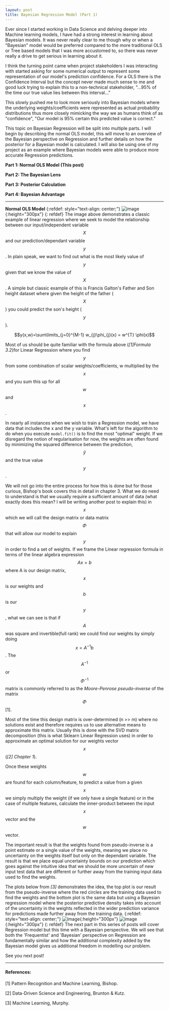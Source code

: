```yaml
---
layout: post
title: Bayesian Regression Model (Part 1)
---
```


Ever since I started working in Data Science and delving deeper into Machine learning models, I have had a strong interest in learning about Bayesian models. It was never really clear to me though why or when a "Bayesian" model would be preferred compared to the more traditional OLS or Tree based models that I was more accustomed to, so there was never really a drive to get serious in learning about it.

I think the turning point came when project stakeholders I was interacting with started asking for some numerical output to represent some representation of our model's prediction confidence. For a OLS there is the Confidence Interval but the concept never made much sense to me and good luck trying to explain this to a non-technical stakeholder, "...95% of the time our true value lies between this interval..."

This slowly pushed me to look more seriously into Bayesian models where the underlying weights/coefficients were represented as actual probability distributions thus more closely mimicking the way we as humans think of as "confidence", "Our model is 95% certain this predicted value is correct."

This topic on Bayesian Regression will be split into multiple parts. I will begin by describing the normal OLS model, this will move to an overview of the Bayesian perspective on Regression and further details on how the posterior for a Bayesian model is calculated. I will also be using one of my project as an example where Bayesian models were able to produce more accurate Regression predictions.

**Part 1: Normal OLS Model (This post)**

**Part 2: The Bayesian Lens**

**Part 3: Posterior Calculation**

**Part 4: Bayesian Advantage**

---
**Normal OLS Model**
{:refdef: style="text-align: center;"}
![image](/assets/img/lr_drawn.png){:height="300px"}
{: refdef}
The image above demonstrates a classic example of linear regression where we seek to model the relationship between our input/independent variable $$X$$ and our prediction/dependant variable $$y$$. In plain speak, we want to find out what is the most likely value of $$y$$ given that we know the value of $$X$$. A simple but classic example of this is Francis Galton's Father and Son height dataset where given the height of the father ($$X$$) you could predict the son's height ($$y$$).

$$y(x,w)=\sum\limits_{j=0}^{M-1} w_{j}\phi_{j}(x) = w^{T} \phi(x)$$

Most of us should be quite familiar with the formula above (*[1]Formula 3.2*)for Linear Regression where you find $$y$$ from some combination of scalar weights/coefficients, w multiplied by the $$x$$ and you sum this up for all $$w$$ and $$x$$.

In nearly all instances when we wish to train a Regression model, we have data that includes the x and the y variable. What's left for the algorithm to do when you execute ```model.fit()``` is to find the most "optimal" weight. If we disregard the notion of regularisation for now, the weights are often found by minimizing the squared difference between the prediction, $$\hat{y}$$ and the true value $$y$$.

We will not go into the entire process for how this is done but for those curious, Bishop's book covers this in detail in chapter 3. What we do need to understand is that we usually require a sufficient amount of data (what exactly does this mean? I will be writing another post to explain this) in $$x$$ which we will call the design matrix or data matrix $$\Phi$$ that will allow our model to explain $$y$$ in order to find a set of weights.
If we frame the Linear regression formula in terms of the linear algebra expression $$Ax=b$$ where A is our design matrix, $$x$$ is our weights and $$b$$ is our $$y$$, what we can see is that if $$A$$ was square and invertible(full rank) we could find our weights by simply doing $$x=A^{-1}b$$.
The $$A^{-1}$$ or $$\Phi^{-1}$$ matrix is commonly referred to as the *Moore-Penrose pseudo-inverse* of the matrix $$\Phi$$ [1].

Most of the time this design matrix is over-determined (n >> m) where no solutions exist and therefore requires us to use alternative means to approximate this matrix. Usually this is done with the SVD matrix decomposition (this is what Sklearn Linear Regression uses) in order to approximate an optimal solution for our weights vector $$x$$ (*[2] Chapter 1*).

Once these weights $$w$$ are found for each column/feature, to predict a value from a given $$x$$ we simply multiply the weight (if we only have a single feature) or in the case of multiple features, calculate the inner-product between the input $$x$$ vector and the $$w$$ vector.

The important result is that the weights found from pseudo-inverse is a point estimate or a single value of the weights, meaning we place no uncertainty on the weights itself but only on the dependant variable. The result is that we place equal uncertainty bounds on our prediction which goes against the intuitive idea that  we should be more uncertain of new input test data that are different or further away from the training input data used to find the weights.

The plots below from *[3]* demonstrates the idea, the top plot is our result from the pseudo-inverse where the red circles are the training data used to find the weights and the bottom plot is the same data but using a Bayesian regression model where the posterior predictive density takes into account of the uncertainty in the weights reflected in the wider prediction variance for predictions made further away from the training data.
{:refdef: style="text-align: center;"}
![image](/assets/img/mle_approx.png){:height="300px"}
![image](/assets/img/posterior_predictive.png){:height="300px"}
{: refdef}
The next part in this series of posts will cover Regression model but this time with a Bayesian perspective. We will see that both the 'Frequentist' and 'Bayesian' perspective on Regression are fundamentally similar and how the additional complexity added by the Bayesian model gives us additional freedom in modelling our problem.

See you next post!

---
#### References:
[1] Pattern Recognition and Machine Learning, Bishop.

[2] Data-Driven Science and Engineering, Brunton & Kutz.

[3] Machine Learning, Murphy.
